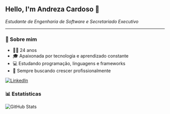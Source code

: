 ## **Hello, I'm Andreza Cardoso 👋**
*Estudante de Engenharia de Software e Secretariado Executivo*

---

### 📝 Sobre mim
- 👩🏻 24 anos  
- 🎓 Apaixonada por tecnologia e aprendizado constante  
- 💻 Estudando programação, linguagens e frameworks  
- 🌱 Sempre buscando crescer profissionalmente  

[![LinkedIn](https://img.shields.io/badge/LinkedIn-0077B5?style=for-the-badge&logo=linkedin&logoColor=white)](https://www.linkedin.com/in/andrezacrds)

### 📊 Estatísticas
![GitHub Stats](https://github-readme-stats.vercel.app/api?username=andrezacrds&show_icons=true&theme=omni)
